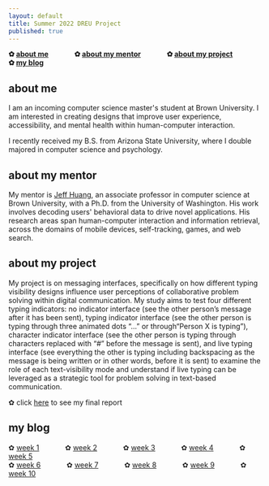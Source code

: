 ```yaml
---
layout: default
title: Summer 2022 DREU Project 
published: true
---
```


**✿ [about me](https://momentine.github.io/#about-me)**  &nbsp; &nbsp;   &nbsp;   &nbsp;   &nbsp;   &nbsp; 
**✿ [about my mentor](https://momentine.github.io/#about-my-mentor)**   &nbsp; &nbsp;   &nbsp;   &nbsp;   &nbsp;   &nbsp; 
**✿ [about my project](https://momentine.github.io/#about-my-project)**   &nbsp; &nbsp;   &nbsp;   &nbsp;   &nbsp;   &nbsp; 
**✿ [my blog](https://momentine.github.io/#my-blog)**   &nbsp; &nbsp;   &nbsp;   &nbsp;   &nbsp;   &nbsp; 

## about me

I am an incoming computer science master's student at Brown University. I am interested in creating designs that improve user experience, accessibility, and mental health within human-computer interaction.

I recently received my B.S. from Arizona State University, where I double majored in computer science and psychology. 

## about my mentor

My mentor is [Jeff Huang](https://jeffhuang.com/), an associate professor in computer science at Brown University, with a Ph.D. from the University of Washington. His work involves decoding users' behavioral data to drive novel applications. His research areas span human-computer interaction and information retrieval, across the domains of mobile devices, self-tracking, games, and web search.


## about my project

My project is on messaging interfaces, specifically on how different typing visibility designs influence user perceptions of collaborative problem solving within digital communication. My study aims to test four different typing indicators: no indicator interface (see the other person’s message after it has been sent), typing indicator interface (see the other person is typing through three animated dots “...” or through“Person X is typing”), character indicator interface (see the other person is typing through characters replaced with “#” before the message is sent), and live typing interface (see everything the other is typing including backspacing as the message is being written or in other words, before it is sent) to 
examine the role of each text-visibility mode and understand if live typing can be leveraged as a strategic tool for problem solving in text-based communication. 

✿ click [here](files/finalreport.pdf) to see my final report

## my blog
✿ [week 1](https://momentine.github.io/week1/) &nbsp; &nbsp;   &nbsp;   &nbsp;   &nbsp;   &nbsp; 
✿ [week 2](https://momentine.github.io/week2/) &nbsp; &nbsp;   &nbsp;   &nbsp;   &nbsp;   &nbsp; 
✿ [week 3](https://momentine.github.io/week3/) &nbsp; &nbsp;   &nbsp;   &nbsp;   &nbsp;   &nbsp; 
✿ [week 4](https://momentine.github.io/week4/) &nbsp; &nbsp;   &nbsp;   &nbsp;   &nbsp;   &nbsp; 
✿ [week 5](https://momentine.github.io/week5/) <br>
✿ [week 6](https://momentine.github.io/week6/) &nbsp; &nbsp;   &nbsp;   &nbsp;   &nbsp;   &nbsp; 
✿ [week 7](https://momentine.github.io/week7/) &nbsp; &nbsp;   &nbsp;   &nbsp;   &nbsp;   &nbsp; 
✿ [week 8](https://momentine.github.io/week8/) &nbsp; &nbsp;   &nbsp;   &nbsp;   &nbsp;   &nbsp; 
✿ [week 9](https://momentine.github.io/week9/) &nbsp; &nbsp;   &nbsp;   &nbsp;   &nbsp;   &nbsp; 
✿ [week 10](https://momentine.github.io/week10/) <br>


